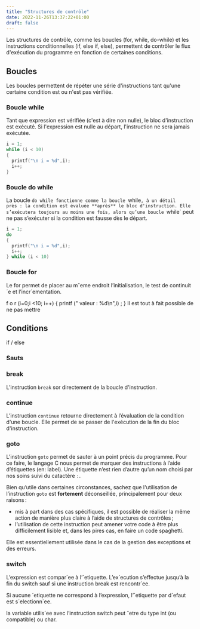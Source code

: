 ```yaml
---
title: "Structures de contrôle"
date: 2022-11-26T13:37:22+01:00
draft: false
---
```


Les structures de contrôle, comme les boucles (for, while, do-while) et les instructions conditionnelles (if, else if, else), permettent de contrôler le flux d'exécution du programme en fonction de certaines conditions.

## Boucles

Les boucles permettent de répéter une série d'instructions tant qu'une certaine condition est ou n'est pas vérifiée.

### Boucle while

Tant que expression est vérifiée (c'est à dire non nulle), le bloc d'instruction est exécuté. Si l'expression est nulle au départ, l'instruction ne sera jamais exécutée.

```C
i = 1;
while (i < 10)
{
  printf("\n i = %d",i);
  i++;
}
```

### Boucle do while

La boucle `do while fonctionne comme la boucle `while`, à un détail près : la condition est évaluée **après** le bloc d'instruction. Elle s’exécutera toujours au moins une fois, alors qu’une boucle `while` peut ne pas s’exécuter si la condition est fausse dès le départ.

```C
i = 1;
do
{
  printf("\n i = %d",i);
  i++;
} while (i < 10)
```
### Boucle for

Le for permet de placer au mˆeme endroit l’initialisation, le test de continuit´e
et l’incr´ementation.

f o r (i=0;i <10; i++)
{
printf (" valeur : %d\n",i) ;
}
Il est tout à fait possible de ne pas mettre

## Conditions

if / else

### Sauts

### break

L’instruction `break` sor directement de la boucle d'instruction.

### continue

L’instruction `continue` retourne directement à l’évaluation de la condition d'une boucle. Elle permet de se passer de l'exécution de la fin du bloc d'instruction.

### goto

L’instruction `goto` permet de sauter à un point précis du programme.  Pour ce faire, le langage C nous permet de marquer des instructions à l’aide d’étiquettes (en: label). Une étiquette n’est rien d’autre qu’un nom choisi par nos soins suivi du catactère `:`.

Bien qu’utile dans certaines circonstances, sachez que l'utilisation de l’instruction `goto` est **fortement** déconseillée, principalement pour deux raisons :

- mis à part dans des cas spécifiques, il est possible de réaliser la même action de manière plus claire à l’aide de structures de contrôles ;
- l’utilisation de cette instruction peut amener votre code à être plus difficilement lisible et, dans les pires cas, en faire un code spaghetti.

Elle est essentiellement utilisée dans le cas de la gestion des exceptions et des erreurs.

### switch

L’expression est compar´ee à l’´etiquette. L’ex´ecution s’effectue jusqu’à la fin du switch sauf si une instruction break est rencontr´ee.

Si aucune ´etiquette ne correspond à l’expression, l’´etiquette par d´efaut est s´electionn´ee.

la variable utilis´ee avec l’instruction switch peut ˆetre du type int
(ou compatible) ou char.
